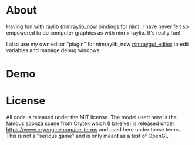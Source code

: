 
# About
Having fun with [raylib](https://www.raylib.com/examples.html) ([nimraylib_now bindings for nim](https://github.com/greenfork/nimraylib_now)). I have never felt so empowered to do computer graphics as with nim + raylib. It's really fun!

I also use my own editor "plugin" for nimraylib_now [nimraygui_editor](https://github.com/EriKWDev/nimraygui_editor) to edit variables and manage debug windows.

# Demo

# License
All code is released under the MIT license. The model used here is the famous sponza scene from Crytek which (I beleive) is released under https://www.cryengine.com/ce-terms and used here under those terms. This is not a "serious game" and is only meant as a test of OpenGL.